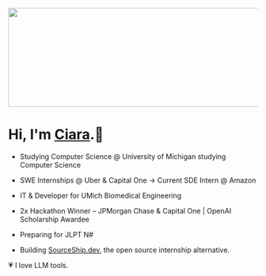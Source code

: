<p align="center">
  <img src="https://i.pinimg.com/originals/05/49/5a/05495a9e23b88afd4d956bbe2ab9d176.gif" width="1000" height="200">
</p>

# Hi, I'm [Ciara](https://www.ciaracade.com).👋

- Studying Computer Science @ University of Michigan studying Computer Science

- SWE Internships @ Uber & Capital One → Current SDE Intern @ Amazon

- IT & Developer for UMich Biomedical Engineering

- 2x Hackathon Winner – JPMorgan Chase & Capital One | OpenAI Scholarship Awardee

- Preparing for JLPT N#

- Building [SourceShip.dev](https://www.sourceship.dev/), the open source internship alternative.


💗 I love LLM tools. 
